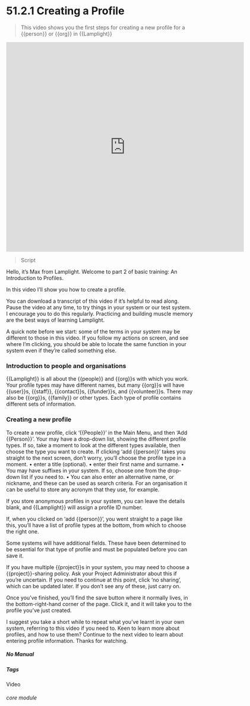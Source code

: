# 51.2.1 Creating a Profile

> This video shows you the first steps for creating a new profile for a {{person}} or {{org}} in {{Lamplight}}

<iframe width="640" height="564" src="https://player.vimeo.com/video/279238826" frameborder="0" allowFullScreen mozallowfullscreen webkitAllowFullScreen></iframe>

> Script

Hello, it’s Max from Lamplight. Welcome to part 2 of basic training: An Introduction to Profiles.

In this video I’ll show you how to create a profile.

You can download a transcript of this video if it’s helpful to read along. Pause the video at any time, to try things in your system or our test system. I encourage you to do this regularly. Practicing and building muscle memory are the best ways of learning Lamplight.

A quick note before we start: some of the terms in your system may be different to those in this video. If you follow my actions on screen, and see where I’m clicking, you should be able to locate the same function in your system even if they’re called something else.

### Introduction to people and organisations

{{Lamplight}} is all about the {{people}} and {{org}}s with which you work.
Your profile types may have different names, but many {{org}}s will have {{user}}s, {{staff}}, {{contact}}s, {{funder}}s, and {{volunteer}}s. There may also be {{org}}s, {{family}} or other types. Each type of profile contains different sets of information.

### Creating a new profile

To create a new profile, click ‘{{People}}’ in the Main Menu, and then ‘Add {{Person}}’. Your may have a drop-down list, showing the different profile types. If so, take a moment to look at the different types available, then choose the type you want to create. If clicking ‘add {{person}}’ takes you straight to the next screen, don’t worry, you’ll choose the profile type in a moment.
•	enter a title (optional).
•	enter their first name and surname.
•	You may have suffixes in your system. If so, choose one from the drop-down list if you need to.
•	You can also enter an alternative name, or nickname, and these can be used as search criteria. For an organisation it can be useful to store any acronym that they use, for example.

If you store anonymous profiles in your system, you can leave the details blank, and {{Lamplight}} will assign a profile ID number.

If, when you clicked on ‘add {{person}}’, you went straight to a page like this, you’ll have a list of profile types at the bottom, from which to choose the right one.

Some systems will have additional fields. These have been determined to be essential for that type of profile and must be populated before you can save it.

If you have multiple {{project}}s in your system, you may need to choose a {{project}}-sharing policy. Ask your Project Administrator about this if you’re uncertain. If you need to continue at this point, click ‘no sharing’, which can be updated later. If you don’t see any of these, just carry on.

Once you’ve finished, you’ll find the save button where it normally lives, in the bottom-right-hand corner of the page. Click it, and it will take you to the profile you’ve just created.

I suggest you take a short while to repeat what you’ve learnt in your own system, referring to this video if you need to.
Keen to learn more about profiles, and how to use them? Continue to the next video to learn about entering profile information. Thanks for watching.


##### No Manual

##### Tags
Video

###### core module
